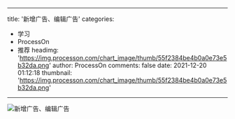 
---
title: '新增广告、编辑广告'
categories: 
 - 学习
 - ProcessOn
 - 推荐
headimg: 'https://img.processon.com/chart_image/thumb/55f2384be4b0a0e73e5b32da.png'
author: ProcessOn
comments: false
date: 2021-12-20 01:12:18
thumbnail: 'https://img.processon.com/chart_image/thumb/55f2384be4b0a0e73e5b32da.png'
---

<div>   
<img class="thumb" alt="新增广告、编辑广告" src="https://img.processon.com/chart_image/thumb/55f2384be4b0a0e73e5b32da.png" referrerpolicy="no-referrer">
<p></p>  
</div>
            
